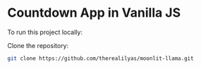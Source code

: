 # Countdown App in Vanilla JS

To run this project locally:

Clone the repository:
   ```bash
   git clone https://github.com/therealilyas/moonlit-llama.git
